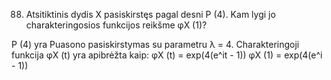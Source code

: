 88. Atsitiktinis dydis X pasiskirstęs pagal desni P (4). Kam lygi jo charakteringosios funkcijos
reikšme φX (1)?

P (4) yra Puasono pasiskirstymas su parametru λ = 4. Charakteringoji funkcija φX (t) yra apibrėžta kaip:
φX (t) = exp(4(e^it - 1))
φX (1) = exp(4(e^i - 1))